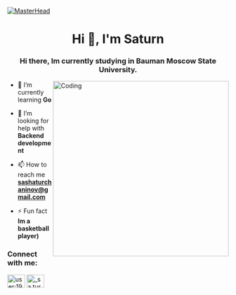 [![MasterHead](https://i.gifer.com/78KH.gif)](https://ssaturnn.io)
<h1 align="center">Hi 👋, I'm Saturn</h1>
<h3 align="center">Hi there, Im currently studying in Bauman Moscow State University.</h3>
<img align="right" alt="Coding" width="400" src="https://i.giphy.com/media/oYQ9HRm5Mo7VXeMNVR/giphy.webp">

- 🌱 I’m currently learning **Go**

- 🤝 I’m looking for help with **Backend development**

- 📫 How to reach me **sashaturchaninov@gmail.com**

- ⚡ Fun fact **Im a basketball player)**

<h3 align="left">Connect with me:</h3>
<p align="left">
<a href="https://stackoverflow.com/users/user:19660248" target="blank"><img align="center" src="https://raw.githubusercontent.com/rahuldkjain/github-profile-readme-generator/master/src/images/icons/Social/stack-overflow.svg" alt="user:19660248" height="30" width="40" /></a>
<a href="https://instagram.com/_sa.tur.n_" target="blank"><img align="center" src="https://raw.githubusercontent.com/rahuldkjain/github-profile-readme-generator/master/src/images/icons/Social/instagram.svg" alt="_sa.tur.n_" height="30" width="40" /></a>
</p>



